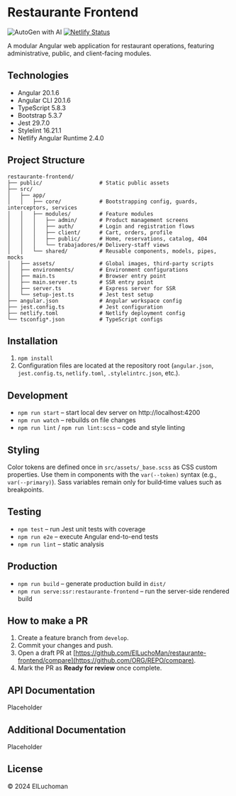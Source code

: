 # Restaurante Frontend

![AutoGen with AI](https://img.shields.io/badge/AutoGen%20with%20AI-%F0%9F%8C%9F-blueviolet)
[![Netlify Status](https://api.netlify.com/api/v1/badges/08900eb5-ce5b-4278-932b-037569ffd3c4/deploy-status)](https://app.netlify.com/sites/lacocinademaria/deploys)

A modular Angular web application for restaurant operations, featuring administrative, public, and client-facing modules.

## Technologies
- Angular 20.1.6
- Angular CLI 20.1.6
- TypeScript 5.8.3
- Bootstrap 5.3.7
- Jest 29.7.0
- Stylelint 16.21.1
- Netlify Angular Runtime 2.4.0

## Project Structure
```
restaurante-frontend/
├── public/                  # Static public assets
├── src/
│   ├── app/
│   │   ├── core/            # Bootstrapping config, guards, interceptors, services
│   │   ├── modules/         # Feature modules
│   │   │   ├── admin/       # Product management screens
│   │   │   ├── auth/        # Login and registration flows
│   │   │   ├── client/      # Cart, orders, profile
│   │   │   ├── public/      # Home, reservations, catalog, 404
│   │   │   └── trabajadores/# Delivery-staff views
│   │   └── shared/          # Reusable components, models, pipes, mocks
│   ├── assets/              # Global images, third-party scripts
│   ├── environments/        # Environment configurations
│   ├── main.ts              # Browser entry point
│   ├── main.server.ts       # SSR entry point
│   ├── server.ts            # Express server for SSR
│   └── setup-jest.ts        # Jest test setup
├── angular.json             # Angular workspace config
├── jest.config.ts           # Jest configuration
├── netlify.toml             # Netlify deployment config
└── tsconfig*.json           # TypeScript configs
```

## Installation
1. `npm install`
2. Configuration files are located at the repository root (`angular.json`, `jest.config.ts`, `netlify.toml`, `.stylelintrc.json`, etc.).

## Development
- `npm run start` – start local dev server on http://localhost:4200
- `npm run watch` – rebuilds on file changes
- `npm run lint` / `npm run lint:scss` – code and style linting

## Styling
Color tokens are defined once in `src/assets/_base.scss` as CSS custom properties.
Use them in components with the `var(--token)` syntax (e.g., `var(--primary)`).
Sass variables remain only for build‑time values such as breakpoints.

## Testing
- `npm test` – run Jest unit tests with coverage
- `npm run e2e` – execute Angular end-to-end tests
- `npm run lint` – static analysis

## Production
- `npm run build` – generate production build in `dist/`
- `npm run serve:ssr:restaurante-frontend` – run the server-side rendered build

## How to make a PR
1. Create a feature branch from `develop`.
2. Commit your changes and push.
3. Open a draft PR at [https://github.com/ElLuchoMan/restaurante-frontend/compare](https://github.com/ORG/REPO/compare).
4. Mark the PR as **Ready for review** once complete.

## API Documentation
Placeholder

## Additional Documentation
Placeholder

## License
© 2024 ElLuchoman
